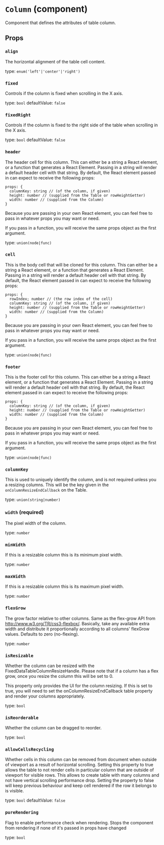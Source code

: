 <!-- File generated from "src/FixedDataTableColumn.js" -->
`Column` (component)
====================

Component that defines the attributes of table column.

Props
-----

### `align`

The horizontal alignment of the table cell content.

type: `enum('left'|'center'|'right')`


### `fixed`

Controls if the column is fixed when scrolling in the X axis.

type: `bool`
defaultValue: `false`


### `fixedRight`

Controls if the column is fixed to the right side of the table when scrolling in the X axis.

type: `bool`
defaultValue: `false`


### `header`

The header cell for this column.
This can either be a string a React element, or a function that generates
a React Element. Passing in a string will render a default header cell
with that string. By default, the React element passed in can expect to
receive the following props:

```
props: {
  columnKey: string // (of the column, if given)
  height: number // (supplied from the Table or rowHeightGetter)
  width: number // (supplied from the Column)
}
```

Because you are passing in your own React element, you can feel free to
pass in whatever props you may want or need.

If you pass in a function, you will receive the same props object as the
first argument.

type: `union(node|func)`


### `cell`

This is the body cell that will be cloned for this column.
This can either be a string a React element, or a function that generates
a React Element. Passing in a string will render a default header cell
with that string. By default, the React element passed in can expect to
receive the following props:

```
props: {
  rowIndex; number // (the row index of the cell)
  columnKey: string // (of the column, if given)
  height: number // (supplied from the Table or rowHeightGetter)
  width: number // (supplied from the Column)
}
```

Because you are passing in your own React element, you can feel free to
pass in whatever props you may want or need.

If you pass in a function, you will receive the same props object as the
first argument.

type: `union(node|func)`


### `footer`

This is the footer cell for this column.
This can either be a string a React element, or a function that generates
a React Element. Passing in a string will render a default header cell
with that string. By default, the React element passed in can expect to
receive the following props:

```
props: {
  columnKey: string // (of the column, if given)
  height: number // (supplied from the Table or rowHeightGetter)
  width: number // (supplied from the Column)
}
```

Because you are passing in your own React element, you can feel free to
pass in whatever props you may want or need.

If you pass in a function, you will receive the same props object as the
first argument.

type: `union(node|func)`


### `columnKey`

This is used to uniquely identify the column, and is not required unless
you a resizing columns. This will be the key given in the
`onColumnResizeEndCallback` on the Table.

type: `union(string|number)`


### `width` (required)

The pixel width of the column.

type: `number`


### `minWidth`

If this is a resizable column this is its minimum pixel width.

type: `number`


### `maxWidth`

If this is a resizable column this is its maximum pixel width.

type: `number`


### `flexGrow`

The grow factor relative to other columns. Same as the flex-grow API
from http://www.w3.org/TR/css3-flexbox/. Basically, take any available
extra width and distribute it proportionally according to all columns'
flexGrow values. Defaults to zero (no-flexing).

type: `number`


### `isResizable`

Whether the column can be resized with the
FixedDataTableColumnResizeHandle. Please note that if a column
has a flex grow, once you resize the column this will be set to 0.

This property only provides the UI for the column resizing. If this
is set to true, you will need to set the onColumnResizeEndCallback table
property and render your columns appropriately.

type: `bool`


### `isReorderable`

Whether the column can be dragged to reorder.

type: `bool`


### `allowCellsRecycling`

Whether cells in this column can be removed from document when outside
of viewport as a result of horizontal scrolling.
Setting this property to true allows the table to not render cells in
particular column that are outside of viewport for visible rows. This
allows to create table with many columns and not have vertical scrolling
performance drop.
Setting the property to false will keep previous behaviour and keep
cell rendered if the row it belongs to is visible.

type: `bool`
defaultValue: `false`


### `pureRendering`

Flag to enable performance check when rendering. Stops the component from
rendering if none of it's passed in props have changed

type: `bool`

